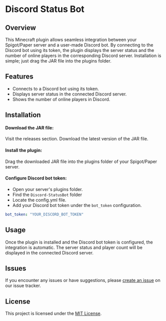 # Discord Status Bot
## Overview
This Minecraft plugin allows seamless integration between your Spigot/Paper server and a user-made Discord bot. By connecting to the Discord bot using its token, the plugin displays the server status and the number of online players in the corresponding Discord server. Installation is simple; just drag the JAR file into the plugins folder.

## Features
- Connects to a Discord bot using its token.
- Displays server status in the connected Discord server.
- Shows the number of online players in Discord.
## Installation
#### Download the JAR file:

Visit the releases section.
Download the latest version of the JAR file.

#### Install the plugin:
Drag the downloaded JAR file into the plugins folder of your Spigot/Paper server.

#### Configure Discord bot token:

- Open your server's plugins folder.
- Find the `Discord-StatusBot` folder
- Locate the config.yml file.
- Add your Discord bot token under the `bot_token` configuration.
  
``` yaml
bot_token: "YOUR_DISCORD_BOT_TOKEN"
```

## Usage
Once the plugin is installed and the Discord bot token is configured, the integration is automatic. The server status and player count will be displayed in the connected Discord server.

## Issues
If you encounter any issues or have suggestions, please [create an issue](https://github.com/tOmmerT68/minecraft-server-status-discord-bot/issues) on our issue tracker.

## License
This project is licensed under the [MIT License](https://github.com/tOmmerT68/minecraft-server-status-discord-bot/blob/master/LICENSE).
